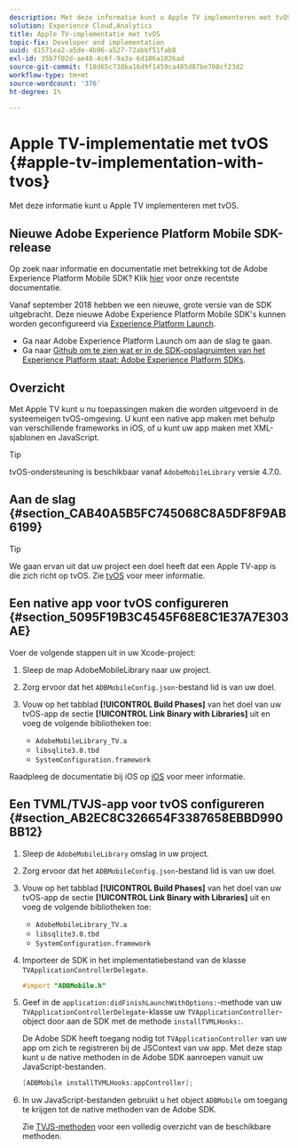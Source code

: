 ```yaml
---
description: Met deze informatie kunt u Apple TV implementeren met tvOS.
solution: Experience Cloud,Analytics
title: Apple TV-implementatie met tvOS
topic-fix: Developer and implementation
uuid: d1571ea2-a5de-4b96-a527-72abbf51fab8
exl-id: 35b7f02d-ae48-4c6f-9a3a-6d106a1026ad
source-git-commit: f18d65c738ba16d9f1459ca485d87be708cf23d2
workflow-type: tm+mt
source-wordcount: '376'
ht-degree: 1%

---
```


# Apple TV-implementatie met tvOS {#apple-tv-implementation-with-tvos}

Met deze informatie kunt u Apple TV implementeren met tvOS.

## Nieuwe Adobe Experience Platform Mobile SDK-release

Op zoek naar informatie en documentatie met betrekking tot de Adobe Experience Platform Mobile SDK? Klik [hier](https://aep-sdks.gitbook.io/docs/) voor onze recentste documentatie.

Vanaf september 2018 hebben we een nieuwe, grote versie van de SDK uitgebracht. Deze nieuwe Adobe Experience Platform Mobile SDK&#39;s kunnen worden geconfigureerd via [Experience Platform Launch](https://www.adobe.com/experience-platform/launch.html).

* Ga naar Adobe Experience Platform Launch om aan de slag te gaan.
* Ga naar [Github om te zien wat er in de SDK-opslagruimten van het Experience Platform staat: Adobe Experience Platform SDKs](https://github.com/Adobe-Marketing-Cloud/acp-sdks).

## Overzicht

Met Apple TV kunt u nu toepassingen maken die worden uitgevoerd in de systeemeigen tvOS-omgeving. U kunt een native app maken met behulp van verschillende frameworks in iOS, of u kunt uw app maken met XML-sjablonen en JavaScript.

>[!TIP]
>
>tvOS-ondersteuning is beschikbaar vanaf `AdobeMobileLibrary` versie 4.7.0.

## Aan de slag {#section_CAB40A5B5FC745068C8A5DF8F9AB6199}

>[!TIP]
>
>We gaan ervan uit dat uw project een doel heeft dat een Apple TV-app is die zich richt op tvOS. Zie [tvOS](https://developer.apple.com/tvos/documentation/) voor meer informatie.

## Een native app voor tvOS configureren {#section_5095F19B3C4545F68E8C1E37A7E303AE}

Voer de volgende stappen uit in uw Xcode-project:

1. Sleep de map AdobeMobileLibrary naar uw project.
1. Zorg ervoor dat het `ADBMobileConfig.json`-bestand lid is van uw doel.
1. Vouw op het tabblad **[!UICONTROL Build Phases]** van het doel van uw tvOS-app de sectie **[!UICONTROL Link Binary with Libraries]** uit en voeg de volgende bibliotheken toe:

   * `AdobeMobileLibrary_TV.a`
   * `libsqlite3.0.tbd`
   * `SystemConfiguration.framework`

Raadpleeg de documentatie bij iOS op [iOS](https://developer.apple.com/ios/resources/) voor meer informatie.

## Een TVML/TVJS-app voor tvOS configureren {#section_AB2EC8C326654F3387658EBBD990BB12}

1. Sleep de `AdobeMobileLibrary` omslag in uw project.
1. Zorg ervoor dat het `ADBMobileConfig.json`-bestand lid is van uw doel.
1. Vouw op het tabblad **[!UICONTROL Build Phases]** van het doel van uw tvOS-app de sectie **[!UICONTROL Link Binary with Libraries]** uit en voeg de volgende bibliotheken toe:

   * `AdobeMobileLibrary_TV.a`
   * `libsqlite3.0.tbd`
   * `SystemConfiguration.framework`

1. Importeer de SDK in het implementatiebestand van de klasse `TVApplicationControllerDelegate`.

   ```objective-c
   #import "ADBMobile.h"
   ```

1. Geef in de `application:didFinishLaunchWithOptions:`-methode van uw `TVApplicationControllerDelegate`-klasse uw `TVApplicationController`-object door aan de SDK met de methode `installTVMLHooks:`.

   De Adobe SDK heeft toegang nodig tot `TVApplicationController` van uw app om zich te registreren bij de JSContext van uw app. Met deze stap kunt u de native methoden in de Adobe SDK aanroepen vanuit uw JavaScript-bestanden.

   ```objective-c
   [ADBMobile installTVMLHooks:appController];
   ```

1. In uw JavaScript-bestanden gebruikt u het object `ADBMobile` om toegang te krijgen tot de native methoden van de Adobe SDK.

   Zie [TVJS-methoden](/help/ios/apple-tv-implementation-tvos/tvjs-methods.md) voor een volledig overzicht van de beschikbare methoden.
